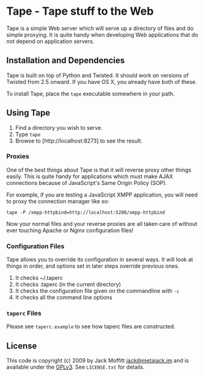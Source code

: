 # Tape - Tape stuff to the Web

Tape is a simple Web server which will serve up a directory of files
and do simple proxying.  It is quite handy when developing Web
applications that do not depend on application servers.

## Installation and Dependencies

Tape is built on top of Python and Twisted.  It should work on
versions of Twisted from 2.5 onward.  If you have OS X, you already
have both of these.

To install Tape, place the `tape` executable somewhere in your path.

## Using Tape

1. Find a directory you wish to serve.
2. Type `tape`
3. Browse to [http://localhost:8273] to see the result.

### Proxies

One of the best things about Tape is that it will reverse proxy other
things easily.  This is quite handy for applications which must make
AJAX connections because of JavaScript's Same Origin Policy (SOP).

For example, if you are testing a JavaScript XMPP application, you
will need to proxy the connection manager like so:

    tape -P /xmpp-httpbind=http://localhost:5280/xmpp-httpbind

Now your normal files and your reverse proxies are all taken care of
without ever touching Apache or Nginx configuration files!

### Configuration Files

Tape allows you to override its configuration in several ways.  It
will look at things in order, and options set in later steps override
previous ones.

1. It checks ~/.taperc
2. It checks .taperc (in the current directory)
3. It checks the configuration file given on the commandline with `-c`
4. It checks all the command line options

### `taperc` Files

Please see `taperc.example` to see how taperc files are constructed.

## License

This code is copyright (c) 2009 by Jack Moffitt <jack@metajack.im> and
is available under the [GPLv3](http://www.gnu.org/licenses/gpl.html).
See `LICENSE.txt` for details.
